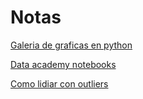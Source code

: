 # Notas

[Galeria de graficas en python](https://www.python-graph-gallery.com/)

[Data academy notebooks](https://docs.google.com/forms/d/e/1FAIpQLSen7ROGvxAHTz_w6p32cXdfuN3oV2DhsC00bcfjOf1coRvyUg/viewanalytics?pli=1&pli=1)

[Como lidiar con outliers](https://programmerclick.com/article/99281215654/)


